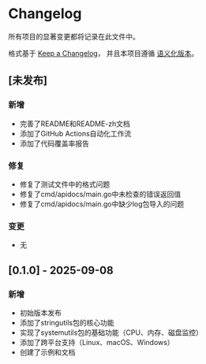 # Changelog

所有项目的显著变更都将记录在此文件中。

格式基于 [Keep a Changelog](https://keepachangelog.com/zh-CN/1.0.0/)，
并且本项目遵循 [语义化版本](https://semver.org/lang/zh-CN/)。

## [未发布]

### 新增
- 完善了README和README-zh文档
- 添加了GitHub Actions自动化工作流
- 添加了代码覆盖率报告

### 修复
- 修复了测试文件中的格式问题
- 修复了cmd/apidocs/main.go中未检查的错误返回值
- 修复了cmd/apidocs/main.go中缺少log包导入的问题

### 变更
- 无

## [0.1.0] - 2025-09-08

### 新增
- 初始版本发布
- 添加了stringutils包的核心功能
- 实现了systemutils包的基础功能（CPU、内存、磁盘监控）
- 添加了跨平台支持（Linux、macOS、Windows）
- 创建了示例和文档